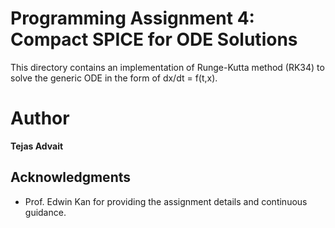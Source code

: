 # Programming Assignment 4: Compact SPICE for ODE Solutions

This directory contains an implementation of Runge-Kutta method (RK34) to solve the generic ODE in the form of dx/dt = f(t,x).


# Author

**Tejas Advait**



## Acknowledgments

* Prof. Edwin Kan for providing the assignment details and continuous guidance.